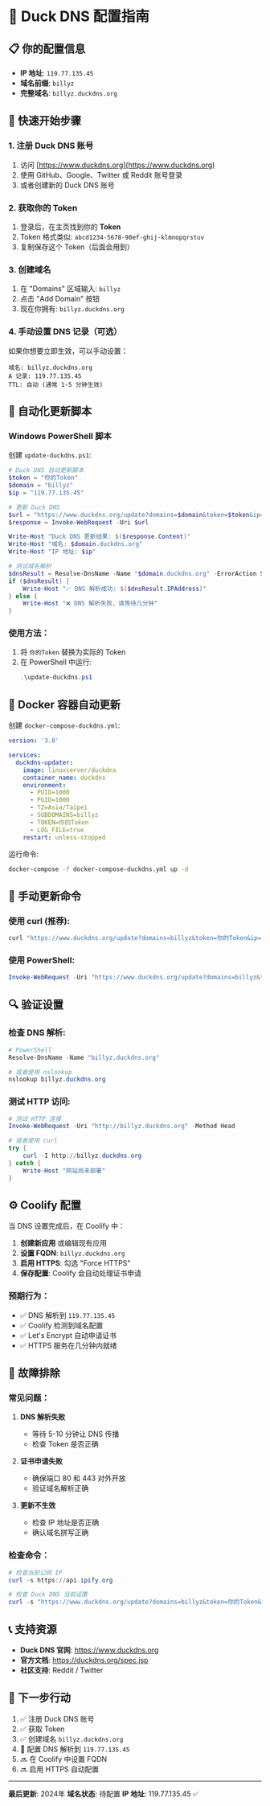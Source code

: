 # 🦆 Duck DNS 配置指南

## 📋 你的配置信息
- **IP 地址**: `119.77.135.45`
- **域名前缀**: `billyz`
- **完整域名**: `billyz.duckdns.org`

## 🚀 快速开始步骤

### 1. 注册 Duck DNS 账号
1. 访问 [https://www.duckdns.org](https://www.duckdns.org)
2. 使用 GitHub、Google、Twitter 或 Reddit 账号登录
3. 或者创建新的 Duck DNS 账号

### 2. 获取你的 Token
1. 登录后，在主页找到你的 **Token**
2. Token 格式类似: `abcd1234-5678-90ef-ghij-klmnopqrstuv`
3. 复制保存这个 Token（后面会用到）

### 3. 创建域名
1. 在 "Domains" 区域输入: `billyz`
2. 点击 "Add Domain" 按钮
3. 现在你拥有: `billyz.duckdns.org`

### 4. 手动设置 DNS 记录（可选）
如果你想要立即生效，可以手动设置：
```
域名: billyz.duckdns.org
A 记录: 119.77.135.45
TTL: 自动 (通常 1-5 分钟生效)
```

## 🔧 自动化更新脚本

### Windows PowerShell 脚本
创建 `update-duckdns.ps1`:

```powershell
# Duck DNS 自动更新脚本
$token = "你的Token"
$domain = "billyz"
$ip = "119.77.135.45"

# 更新 Duck DNS
$url = "https://www.duckdns.org/update?domains=$domain&token=$token&ip=$ip"
$response = Invoke-WebRequest -Uri $url

Write-Host "Duck DNS 更新结果: $($response.Content)"
Write-Host "域名: $domain.duckdns.org"
Write-Host "IP 地址: $ip"

# 测试域名解析
$dnsResult = Resolve-DnsName -Name "$domain.duckdns.org" -ErrorAction SilentlyContinue
if ($dnsResult) {
    Write-Host "✅ DNS 解析成功: $($dnsResult.IPAddress)"
} else {
    Write-Host "❌ DNS 解析失败，请等待几分钟"
}
```

### 使用方法：
1. 将 `你的Token` 替换为实际的 Token
2. 在 PowerShell 中运行:
   ```powershell
   .\update-duckdns.ps1
   ```

## 🐳 Docker 容器自动更新

创建 `docker-compose-duckdns.yml`:

```yaml
version: '3.8'

services:
  duckdns-updater:
    image: linuxserver/duckdns
    container_name: duckdns
    environment:
      - PUID=1000
      - PGID=1000
      - TZ=Asia/Taipei
      - SUBDOMAINS=billyz
      - TOKEN=你的Token
      - LOG_FILE=true
    restart: unless-stopped
```

运行命令:
```bash
docker-compose -f docker-compose-duckdns.yml up -d
```

## 📱 手动更新命令

### 使用 curl (推荐):
```bash
curl "https://www.duckdns.org/update?domains=billyz&token=你的Token&ip=119.77.135.45"
```

### 使用 PowerShell:
```powershell
Invoke-WebRequest -Uri "https://www.duckdns.org/update?domains=billyz&token=你的Token&ip=119.77.135.45"
```

## 🔍 验证设置

### 检查 DNS 解析:
```powershell
# PowerShell
Resolve-DnsName -Name "billyz.duckdns.org"

# 或者使用 nslookup
nslookup billyz.duckdns.org
```

### 测试 HTTP 访问:
```powershell
# 测试 HTTP 连接
Invoke-WebRequest -Uri "http://billyz.duckdns.org" -Method Head

# 或者使用 curl
try {
    curl -I http://billyz.duckdns.org
} catch {
    Write-Host "网站尚未部署"
}
```

## ⚙️ Coolify 配置

当 DNS 设置完成后，在 Coolify 中：

1. **创建新应用** 或编辑现有应用
2. **设置 FQDN**: `billyz.duckdns.org`
3. **启用 HTTPS**: 勾选 "Force HTTPS"
4. **保存配置**: Coolify 会自动处理证书申请

### 预期行为：
- ✅ DNS 解析到 `119.77.135.45`
- ✅ Coolify 检测到域名配置
- ✅ Let's Encrypt 自动申请证书
- ✅ HTTPS 服务在几分钟内就绪

## 🐛 故障排除

### 常见问题：
1. **DNS 解析失败**
   - 等待 5-10 分钟让 DNS 传播
   - 检查 Token 是否正确

2. **证书申请失败**
   - 确保端口 80 和 443 对外开放
   - 验证域名解析正确

3. **更新不生效**
   - 检查 IP 地址是否正确
   - 确认域名拼写正确

### 检查命令：
```powershell
# 检查当前公网 IP
curl -s https://api.ipify.org

# 检查 Duck DNS 当前设置
curl -s "https://www.duckdns.org/update?domains=billyz&token=你的Token&ip="
```

## 📞 支持资源

- **Duck DNS 官网**: https://www.duckdns.org
- **官方文档**: https://duckdns.org/spec.jsp
- **社区支持**: Reddit / Twitter

## 🎯 下一步行动

1. ✅ 注册 Duck DNS 账号
2. ✅ 获取 Token
3. ✅ 创建域名 `billyz.duckdns.org`
4. 🔄 配置 DNS 解析到 `119.77.135.45`
5. 🔜 在 Coolify 中设置 FQDN
6. 🔜 启用 HTTPS 自动配置

---

**最后更新**: 2024年
**域名状态**: 待配置
**IP 地址**: 119.77.135.45 ✅